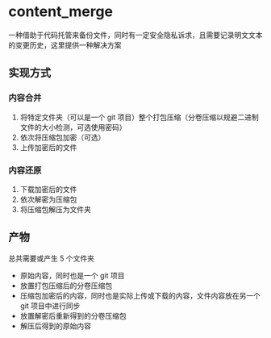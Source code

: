 # content_merge

一种借助于代码托管来备份文件，同时有一定安全隐私诉求，且需要记录明文文本的变更历史，这里提供一种解决方案

## 实现方式

### 内容合并

1. 将特定文件夹（可以是一个 git 项目）整个打包压缩（分卷压缩以规避二进制文件的大小检测，可选使用密码）
1. 依次将压缩包加密（可选）
1. 上传加密后的文件

### 内容还原

1. 下载加密后的文件
1. 依次解密为压缩包
1. 将压缩包解压为文件夹

## 产物

总共需要或产生 5 个文件夹

- 原始内容，同时也是一个 git 项目
- 放置打包压缩后的分卷压缩包
- 压缩包加密后的内容，同时也是实际上传或下载的内容，文件内容放在另一个 git 项目中进行同步
- 放置解密后重新得到的分卷压缩包
- 解压后得到的原始内容
